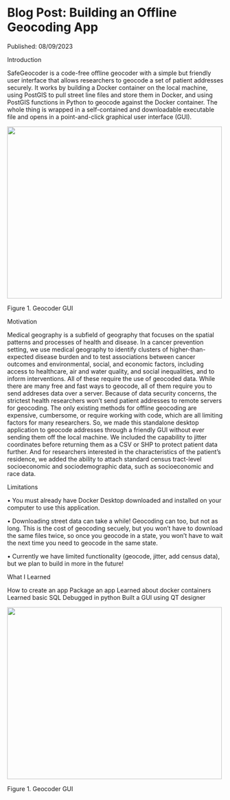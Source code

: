 <html>
  <body>
    <h1>Blog Post: Building an Offline Geocoding App</h1>
  </body>
</html>

Published: 08/09/2023

Introduction

SafeGeocoder is a code-free offline geocoder with a simple but friendly user interface that allows researchers to geocode a set of patient addresses securely. It works by building a Docker container on the local machine, using PostGIS to pull street line files and store them in Docker, and using PostGIS functions in Python to geocode against the Docker container. The whole thing is wrapped in a self-contained and downloadable executable file and opens in a point-and-click graphical user interface (GUI).

<img src="https://xmcgill.github.io/Geocoder.jpg" width="500" height="400">

Figure 1. Geocoder GUI

Motivation

Medical geography is a subfield of geography that focuses on the spatial patterns and processes of health and disease. In a cancer prevention setting, we use medical geography to identify clusters of higher-than-expected disease burden and to test associations between cancer outcomes and environmental, social, and economic factors, including access to healthcare, air and water quality, and social inequalities, and to inform interventions. All of these require the use of geocoded data. While there are many free and fast ways to geocode, all of them require you to send addreses data over a server. Because of data security concerns, the strictest health researchers won’t send patient addresses to remote servers for geocoding. The only existing methods for offline geocoding are expensive, cumbersome, or require working with code, which are all limiting factors for many researchers. So, we made this standalone desktop application to geocode addresses through a friendly GUI without ever sending them off the local machine. We included the capability to jitter coordinates before returning them as a CSV or SHP to protect patient data further. And for researchers interested in the characteristics of the patient’s residence, we added the ability to attach standard census tract-level socioeconomic and sociodemographic data, such as socioeconomic and race data.

Limitations

•	You must already have Docker Desktop downloaded and installed on your computer to use this application.

•	Downloading street data can take a while! Geocoding can too, but not as long. This is the cost of geocoding secuely, but you won’t have to download the same files twice, so once you geocode in a state, you won’t have to wait the next time you need to geocode in the same state.

•	Currently we have limited functionality (geocode, jitter, add census data), but we plan to build in more in the future!

What I Learned

How to create an app
Package an app
Learned about docker containers
Learned basic SQL
Debugged in python
Built a GUI using QT designer


<img src="https://xmcgill.github.io/Geocoder.jpg" width="500" height="400">

Figure 1. Geocoder GUI
